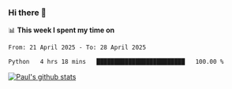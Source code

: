 ### Hi there 👋

📊 **This week I spent my time on**
<!--START_SECTION:waka-->

```txt
From: 21 April 2025 - To: 28 April 2025

Python   4 hrs 18 mins   █████████████████████████   100.00 %
```

<!--END_SECTION:waka-->


[![Paul's github stats](https://github-readme-stats.vercel.app/api?username=mickeyouyou&theme=dracula&show_icons=true)](https://github.com/anuraghazra/github-readme-stats)
